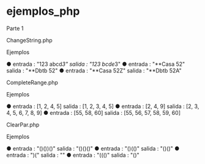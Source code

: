 # ejemplos_php

Parte 1

ChangeString.php

Ejemplos

● entrada : "123 abcd*3" salida : "123 bcde*3"
● entrada : "**Casa 52" salida : "**Dbtb 52"
● entrada : "**Casa 52Z" salida : "**Dbtb 52A"

CompleteRange.php

Ejemplos

● entrada : [1, 2, 4, 5] salida : [1, 2, 3, 4, 5]
● entrada : [2, 4, 9] salida : [2, 3, 4, 5, 6, 7, 8, 9]
● entrada : [55, 58, 60] salida : [55, 56, 57, 58, 59, 60]

ClearPar.php

Ejemplos

● entrada : "()())()" salida : "()()()"
● entrada : "()(()" salida : "()()"
● entrada : ")(" salida : ""
● entrada : "((()" salida : "()"
